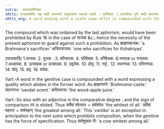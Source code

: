 ```yaml
---
sutra:  याजकादिभिश्च
vRtti: याजकादिभिः सह षष्ठी समस्यते तत्पुरुषश्च समासो भवति । वार्त्तिकम् ॥ तस्स्थैश्च गुणैः षष्ठी समस्यत इति वक्तव्यम्॥वार्त्तिकम् गुणोत्तरेण तरलोपश्चेति वक्तव्यम् ॥
vRtti_eng: A word ending with a sixth case-affix is compounded with the word yâjaka 'sacrificer' &c., and the compound is _Tat-purusha_.
---
```

The compound which was ordained by the last aphorism, would have been prohibited by Rule 16 in the case of याजक &c.; hence the necessity of the present aphorism to guard against such a prohibition. As ब्राह्मणबाजक: 'a Brahmana's sacrificer.' क्षत्रिययाजक: 'one who sacrifices for Kshatriyas'.

(याजकादि)
1.याजक. 2. पूजक . 3. परिचारक. 4. परिवेषक. 5. परिषेचक. 6.स्नापक or स्नातक. 7.अध्यापक. 8. उत्साहक or उत्सादक. 9. उद्वर्तक. 10. होतृ.  11. नर्तृ . 12. रथगणक. 13. पत्तिगणक. 14. पोतृ.  15. हतृ. 16. वर्तक.

Vart:-A word in the genitive case is compounded with a word expressing a quality which abides in the former word. As ब्राह्मणवर्णः '_Brahmana_-caste.' चंदनगन्धः 'sandal-scent.' कपित्थरसः 'the wood-apple juice.'

Vart:-So also with an adjective in the comparative degree ; and the sign of comparison तर is elided. Thus सर्वेषां श्वेततरः = सर्वश्वेतः 'the whitest of all.' सर्वेषां महत्तरः = सर्वमहान्  'the greatest among all.' This '_vartika_' is an exception in anticipation to the next _sutra_ which prohibits composition, when the genitive has the force of specification. Thus सर्वशुक्ला गौ: 'a cow whitest among all.'
